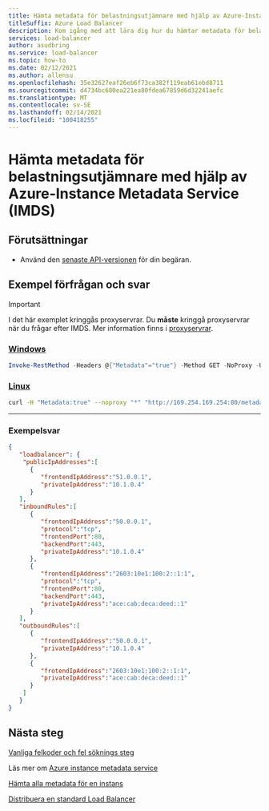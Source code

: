 ```yaml
---
title: Hämta metadata för belastningsutjämnare med hjälp av Azure-Instance Metadata Service (IMDS)
titleSuffix: Azure Load Balancer
description: Kom igång med att lära dig hur du hämtar metadata för belastningsutjämnare med hjälp av Azure Instance Metadata Service.
services: load-balancer
author: asudbring
ms.service: load-balancer
ms.topic: how-to
ms.date: 02/12/2021
ms.author: allensu
ms.openlocfilehash: 35e32627eaf26eb6f73ca382f119eab61ebd8711
ms.sourcegitcommit: d4734bc680ea221ea80fdea67859d6d32241aefc
ms.translationtype: MT
ms.contentlocale: sv-SE
ms.lasthandoff: 02/14/2021
ms.locfileid: "100418255"
---
```

# <a name="retrieve-load-balancer-metadata-using-the-azure-instance-metadata-service-imds"></a>Hämta metadata för belastningsutjämnare med hjälp av Azure-Instance Metadata Service (IMDS)

## <a name="prerequisites"></a>Förutsättningar

* Använd den [senaste API-versionen](/virtual-machines/windows/instance-metadata-service?tabs=windows#supported-api-versions) för din begäran.

## <a name="sample-request-and-response"></a>Exempel förfrågan och svar
> [!IMPORTANT]
> I det här exemplet kringgås proxyservrar. Du **måste** kringgå proxyservrar när du frågar efter IMDS. Mer information finns i [proxyservrar](/virtual-machines/windows/instance-metadata-service?tabs=windows#proxies).
### <a name="windows"></a>[Windows](#tab/windows/)

```powershell
Invoke-RestMethod -Headers @{"Metadata"="true"} -Method GET -NoProxy -Uri "http://169.254.169.254:80/metadata/loadbalancer?api-version=2020-10-01" | ConvertTo-Json
```

### <a name="linux"></a>[Linux](#tab/linux/)

```bash
curl -H "Metadata:true" --noproxy "*" "http://169.254.169.254:80/metadata/loadbalancer?api-version=2020-10-01"
```

---
### <a name="sample-response"></a>Exempelsvar

```json
{
   "loadbalancer": {
    "publicIpAddresses":[
      {
         "frontendIpAddress":"51.0.0.1",
         "privateIpAddress":"10.1.0.4"
      }
   ],
   "inboundRules":[
      {
         "frontendIpAddress":"50.0.0.1",
         "protocol":"tcp",
         "frontendPort":80,
         "backendPort":443,
         "privateIpAddress":"10.1.0.4"
      },
      {
         "frontendIpAddress":"2603:10e1:100:2::1:1",
         "protocol":"tcp",
         "frontendPort":80,
         "backendPort":443,
         "privateIpAddress":"ace:cab:deca:deed::1"
      }
   ],
   "outboundRules":[
      {
         "frontendIpAddress":"50.0.0.1",
         "privateIpAddress":"10.1.0.4"
      },
      {
         "frotendIpAddress":"2603:10e1:100:2::1:1",
         "privateIpAddress":"ace:cab:deca:deed::1"
      }
    ]
   }
}

```

## <a name="next-steps"></a>Nästa steg
[Vanliga felkoder och fel söknings steg](troubleshoot-load-balancer-imds.md)

Läs mer om [Azure instance metadata service](/virtual-machines/windows/instance-metadata-service)

[Hämta alla metadata för en instans](/virtual-machines/windows/instance-metadata-service?tabs=windows#access-azure-instance-metadata-service)

[Distribuera en standard Load Balancer](quickstart-load-balancer-standard-public-portal.md)

